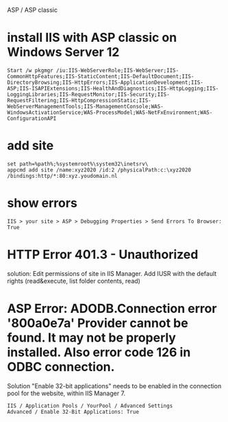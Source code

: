 ASP / ASP classic

# install IIS with ASP classic on Windows Server 12
```batch
Start /w pkgmgr /iu:IIS-WebServerRole;IIS-WebServer;IIS-CommonHttpFeatures;IIS-StaticContent;IIS-DefaultDocument;IIS-DirectoryBrowsing;IIS-HttpErrors;IIS-ApplicationDevelopment;IIS-ASP;IIS-ISAPIExtensions;IIS-HealthAndDiagnostics;IIS-HttpLogging;IIS-LoggingLibraries;IIS-RequestMonitor;IIS-Security;IIS-RequestFiltering;IIS-HttpCompressionStatic;IIS-WebServerManagementTools;IIS-ManagementConsole;WAS-WindowsActivationService;WAS-ProcessModel;WAS-NetFxEnvironment;WAS-ConfigurationAPI
```

# add site
```batch
set path=%path%;%systemroot%\system32\inetsrv\
appcmd add site /name:xyz2020 /id:2 /physicalPath:c:\xyz2020 /bindings:http/*:80:xyz.youdomain.nl 
```

# show errors
```text
IIS > your site > ASP > Debugging Properties > Send Errors To Browser: True
```

# HTTP Error 401.3 - Unauthorized
solution: Edit permissions of site in IIS Manager. Add IUSR with the default rights (read&execute, list folder contents, read)

# ASP Error: ADODB.Connection error '800a0e7a' Provider cannot be found. It may not be properly installed. Also error code 126 in ODBC connection.
Solution "Enable 32-bit applications" needs to be enabled in the connection pool for the website, within IIS Manager 7.
```text
IIS / Application Pools / YourPool / Advanced Settings
Advanced / Enable 32-Bit Applications: True
```





